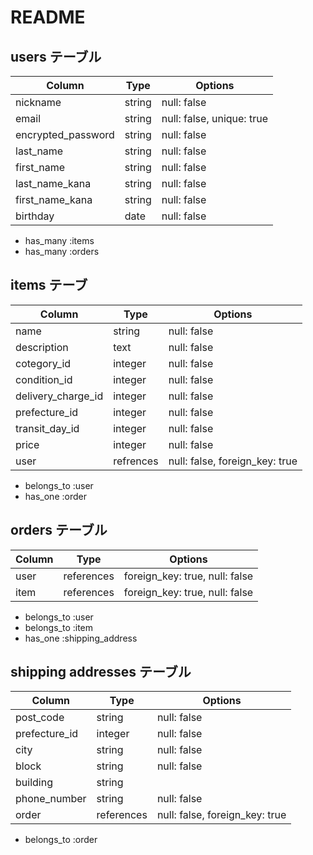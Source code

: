 # README

## users テーブル

| Column                    | Type   | Options                   |
| ------------------------- | ------ | ------------------------- |
| nickname                  | string | null: false               |
| email                     | string | null: false, unique: true |
| encrypted_password        | string | null: false               |
| last_name                 | string | null: false               |
| first_name                | string | null: false               |
| last_name_kana            | string | null: false               |
| first_name_kana           | string | null: false               |
| birthday                  | date   | null: false               |

- has_many :items
- has_many :orders

## items テーブ

| Column             | Type      | Options                        |
| ------------------ | --------- | ------------------------------ |
| name               | string    | null: false                    |
| description        | text      | null: false                    |
| cotegory_id        | integer   | null: false                    |
| condition_id       | integer   | null: false                    |
| delivery_charge_id | integer   | null: false                    |
| prefecture_id      | integer   | null: false                    |
| transit_day_id     | integer   | null: false                    |
| price              | integer   | null: false                    |
| user               | refrences | null: false, foreign_key: true |

- belongs_to :user
- has_one :order

## orders テーブル

| Column | Type       | Options                        |
| -------| ---------- | ------------------------------ |
| user   | references | foreign_key: true, null: false |
| item   | references | foreign_key: true, null: false |

- belongs_to :user
- belongs_to :item
- has_one :shipping_address

## shipping addresses テーブル

| Column        | Type       | Options                        |
| ------------- | ---------- | ------------------------------ |
| post_code     | string     | null: false                    |
| prefecture_id | integer    | null: false                    |
| city          | string     | null: false                    |
| block         | string     | null: false                    |
| building      | string     |                                |
| phone_number  | string     | null: false                    |
| order         | references | null: false, foreign_key: true |

- belongs_to :order